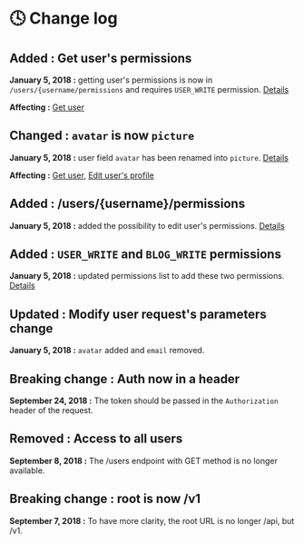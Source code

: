 # 🕓 Change log

## Added : Get user's permissions

**January 5, 2018 :** getting user's permissions is now in `/users/{username/permissions` and requires `USER_WRITE` permission. [Details](users/Endpoint.md#get-users-permissions)

**Affecting :** [Get user](users/Endpoint.md#get-user)

## Changed : `avatar` is now `picture`

**January 5, 2018 :** user field `avatar` has been renamed into `picture`. [Details](users/Endpoint.md)

**Affecting :** [Get user](users/Endpoint.md#get-user), [Edit user's profile](users/Endpoint.md#edit-users-profile)

## Added : /users/{username}/permissions

**January 5, 2018 :** added the possibility to edit user's permissions. [Details](users/Endpoint.md#edit-users-permissions)

## Added : `USER_WRITE` and `BLOG_WRITE` permissions

**January 5, 2018 :** updated permissions list to add these two permissions. [Details](users/Permissions.md)

## Updated : Modify user request's parameters change

**January 5, 2018 :** `avatar` added and `email` removed.

## Breaking change : Auth now in a header

**September 24, 2018 :** The token should be passed in the `Authorization` header of the request.

## Removed : Access to all users

**September 8, 2018 :** The /users endpoint with GET method is no longer available.

## Breaking change : root is now /v1

**September 7, 2018 :** To have more clarity, the root URL is no longer /api, but /v1.
